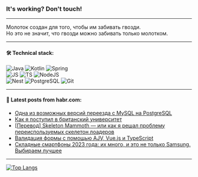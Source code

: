 ### It's working? Don't touch!

---
Молоток создан для того, чтобы им забивать гвозди. <br>
Но это не значит, что гвозди можно забивать только молотком.

---

#### 🛠️ Technical stack:

![Java](https://img.shields.io/badge/Java-informational?logo=Oracle&style=flat&logoColor=white&color=FF4500)
![Kotlin](https://img.shields.io/badge/Kotlin-informational?logo=Kotlin&style=flat&logoColor=white&color=774D97)
![Spring](https://img.shields.io/badge/SpringBoot-informational?logo=SpringBoot&style=flat&logoColor=white&color=6DB33F) <br>
![JS](https://img.shields.io/badge/JS-informational?logo=javaScript&style=flat&logoColor=black&color=F7Df1E)
![TS](https://img.shields.io/badge/TypeScript-informational?logo=typeScript&style=flat&logoColor=black&color=0667A8)
![NodeJS](https://img.shields.io/badge/NodeJS-informational?logo=node.js&style=flat&logoColor=white&color=70A760) <br>
![Nest](https://img.shields.io/badge/NestJS-informational?logo=NestJS&style=flat&logoColor=white&color=E0234E)
![PostgreSQL](https://img.shields.io/badge/PostgreSQL-informational?logo=PostgreSQL&style=flat&logoColor=white&color=DAA520)
![Git](https://img.shields.io/badge/Git-informational?logo=git&style=flat&logoColor=white&color=778899)

___

#### 💬 Latest posts from habr.com:

<!-- BLOG-POST-LIST:START -->
- [Одна из возможных версий переезда с MySQL на PostgreSQL](https://habr.com/ru/articles/742552/?utm_source=habrahabr&utm_medium=rss&utm_campaign=742552)
- [Как я поступил в британский университет](https://habr.com/ru/articles/752088/?utm_source=habrahabr&utm_medium=rss&utm_campaign=752088)
- [[Перевод] Skeleton Mammoth — или как я решал проблему переиспользуемых скелетон лоадеров](https://habr.com/ru/articles/751956/?utm_source=habrahabr&utm_medium=rss&utm_campaign=751956)
- [Валидация формы с помощью AJV, Vue.js и TypeScript](https://habr.com/ru/articles/752074/?utm_source=habrahabr&utm_medium=rss&utm_campaign=752074)
- [Cкладные смартфоны 2023 года: их много, и это не только Samsung. Выбираем лучшее](https://habr.com/ru/companies/ru_mts/articles/752066/?utm_source=habrahabr&utm_medium=rss&utm_campaign=752066)
<!-- BLOG-POST-LIST:END -->

---
[![Top Langs](https://github-readme-stats-git-master-advtsetting-gmailcom.vercel.app/api/top-langs/?username=zloylis&langs_count=10&hide_title=false&title_color=e6edf3&size_weight=0.5&count_weight=0.5&layout=compact&hide_border=true&theme=dracula)](https://github.com/zloylis)

<!-- ![GitHub stats](https://github-readme-stats-git-master-advtsetting-gmailcom.vercel.app/api?username=zloylis&show_icons=true&hide_border=true&theme=dracula&hide_title=true&include_all_commits=true&count_private=true&hide=contribs&hide_rank=true) -->
